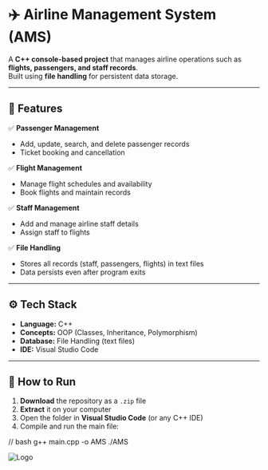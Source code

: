 # ✈️ Airline Management System (AMS)

A **C++ console-based project** that manages airline operations such as **flights, passengers, and staff records**.  
Built using **file handling** for persistent data storage.  

---

## 📂 Features

✅ **Passenger Management**  
- Add, update, search, and delete passenger records  
- Ticket booking and cancellation  

✅ **Flight Management**  
- Manage flight schedules and availability  
- Book flights and maintain records  

✅ **Staff Management**  
- Add and manage airline staff details  
- Assign staff to flights  

✅ **File Handling**  
- Stores all records (staff, passengers, flights) in text files  
- Data persists even after program exits  

---

## ⚙️ Tech Stack

- **Language:** C++  
- **Concepts:** OOP (Classes, Inheritance, Polymorphism)  
- **Database:** File Handling (text files)  
- **IDE:** Visual Studio Code  

---

## 🚀 How to Run

1. **Download** the repository as a `.zip` file  
2. **Extract** it on your computer  
3. Open the folder in **Visual Studio Code** (or any C++ IDE)  
4. Compile and run the main file:  

// bash
g++ main.cpp -o AMS
./AMS

![Logo](https://propakistani.pk/wp-content/uploads/2022/02/Airline.jpg)
